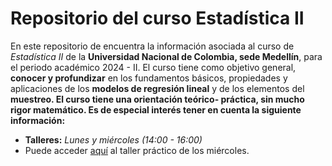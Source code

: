 # Repositorio del curso Estadística II

En este repositorio de encuentra la información asociada al curso de *Estadística II* de la **Universidad Nacional de Colombia, sede Medellín**, para el periodo académico 2024 - II. El curso tiene como objetivo general, **conocer y profundizar** en los fundamentos básicos, propiedades y aplicaciones de los **modelos de regresión lineal** y de los elementos del **muestreo. El curso tiene una orientación teórico- práctica, sin mucho rigor matemático. Es de especial interés tener en cuenta la siguiente información:**

-  **Talleres:** *Lunes y miércoles (14:00 - 16:00)*
  -  Puede acceder [aquí](https://meet.google.com/ikf-uetc-tys) al taller práctico de los miércoles.


